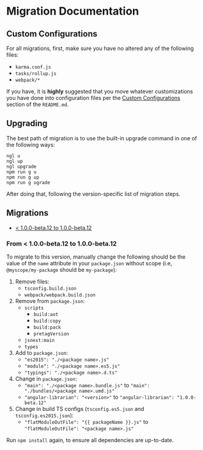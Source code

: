 # Migration Documentation

## Custom Configurations

For all migrations, first, make sure you have no altered any of the following
files:

- `karma.conf.js`
- `tasks/rollup.js`
- `webpack/*`

If you have, it is **highly** suggested that you move whatever customizations
you have done into configuration files per the
[Custom Configurations](README.md#custom-config) section of the `README.md`.

## Upgrading

The best path of migration is to use the built-in upgrade command in
one of the following ways:

```shell
ngl u
ngl up
ngl upgrade
npm run g u
npm run g up
npm run g ugrade
```

After doing that, following the version-specific list of migration steps.

## Migrations

- [< 1.0.0-beta.12 to 1.0.0-beta.12](#1beta12)


### <a id="1beta12"></a>From < 1.0.0-beta.12 to 1.0.0-beta.12

To migrate to this version, manually change the following <package name> should
be the value of the `name` attribute in your `package.json` without scope (i.e,
`@myscope/my-package` should be `my-package`):

1. Remove files:
    - `tsconfig.build.json`
    - `webpack/webpack.build.json`
2. Remove from `package.json`:
    - `scripts`
        - `build:aot`
        - `build:copy`
        - `build:pack`
        - `pretagVersion`
    - `jsnext:main`
    - `types`
3. Add to `package.json`:
    - `"es2015": "./<package name>.js"`
    - `"module": "./<package name>.es5.js"`
    - `"typings": "./<package name>.d.ts"`
4. Change in `package.json`:
    - `"main": "./<package name>.bundle.js"` to `"main": "./bundles/<package name>.umd.js"`
    - `"angular-librarian": "<version>"` to `"angular-librarian": "1.0.0-beta.12"`
5. Change in build TS configs (`tsconfig.es5.json` and `tsconfig.es2015.json`):
    - `"flatModuleOutFile": "{{ packageName }}.js"` to
      `"flatModuleOutFile": "<package name>.js"`


Run `npm install` again, to ensure all dependencies are up-to-date.
